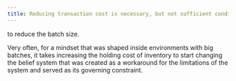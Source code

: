 ```yaml
---
title: Reducing transaction cost is necessary, but not sufficient condition
---
```


to reduce the batch size.

Very often, for a mindset that was shaped inside environments with big batches, it takes increasing the holding cost of inventory to start changing the belief system that was created as a workaround for the limitations of the system and served as its governing constraint.
